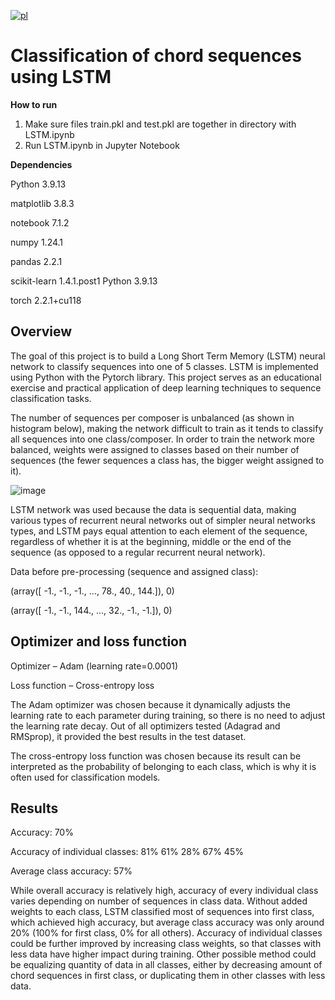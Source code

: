 [![pl](https://img.shields.io/badge/język-PL-red.svg)](https://github.com/pzemla/Classification-of-chord-sequences-using-LSTM/blob/main/README.pl.md)
# Classification of chord sequences using LSTM

**How to run**
1. Make sure files train.pkl and test.pkl are together in directory with LSTM.ipynb
2. Run LSTM.ipynb in Jupyter Notebook


**Dependencies**

Python 3.9.13

matplotlib 3.8.3

notebook 7.1.2

numpy 1.24.1

pandas  2.2.1

scikit-learn 1.4.1.post1 Python 3.9.13

torch 2.2.1+cu118

## Overview

The goal of this project is to build a Long Short Term Memory (LSTM) neural network to classify sequences into one of 5 classes. LSTM is implemented using Python with the Pytorch library. This project serves as an educational exercise and practical application of deep learning techniques to sequence classification tasks.

The number of sequences per composer is unbalanced (as shown in histogram below), making the network difficult to train as it tends to classify all sequences into one class/composer. In order to train the network more balanced, weights were assigned to classes based on their number of sequences (the fewer sequences a class has, the bigger weight assigned to it). 

![image](https://github.com/pzemla/Classification-of-chord-sequences-using-LSTM/assets/135070990/fa600388-5e6b-44b6-a052-e98630cbc7c7)

LSTM network was used because the data is sequential data, making various types of recurrent neural networks out of simpler neural networks types, and LSTM pays equal attention to each element of the sequence, regardless of whether it is at the beginning, middle or the end of the sequence (as opposed to a regular recurrent neural network).

Data before pre-processing (sequence and assigned class): 
 
(array([ -1., -1., -1., ..., 78., 40., 144.]), 0)

(array([ -1., -1., 144., ..., 32., -1., -1.]), 0) 

## Optimizer and loss function

Optimizer – Adam (learning rate=0.0001) 

Loss function – Cross-entropy loss 

The Adam optimizer was chosen because it dynamically adjusts the learning rate to each parameter during training, so there is no need to adjust the learning rate decay. Out of all optimizers tested 
(Adagrad and RMSprop), it provided the best results in the test dataset. 

The cross-entropy loss function was chosen because its result can be interpreted as the probability of belonging to each class, which is why it is often used for classification models. 

## Results

Accuracy: 70% 

Accuracy of individual classes: 81% 61% 28% 67% 45% 

Average class accuracy: 57%

While overall accuracy is relatively high, accuracy of every individual class varies depending on number of sequences in class data. Without added weights to each class, LSTM classified most of sequences into first class, which achieved high accuracy, but average class accuracy was only around 20% (100% for first class, 0% for all others). Accuracy of individual classes could be further improved by increasing class weights, so that classes with less data have higher impact during training. Other possible method could be equalizing quantity of data in all classes, either by decreasing amount of chord sequences in first class, or duplicating them in other classes with less data.
